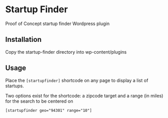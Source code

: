 Startup Finder
==============

Proof of Concept startup finder Wordpress plugin

## Installation
Copy the startup-finder directory into wp-content/plugins

## Usage
Place the `[startupfinder]` shortcode on any page to display a list of startups.

Two options exist for the shortcode: a zipcode target and a range (in miles) for the search to be centered on

`[startupfinder geo="94301" range="10"]`